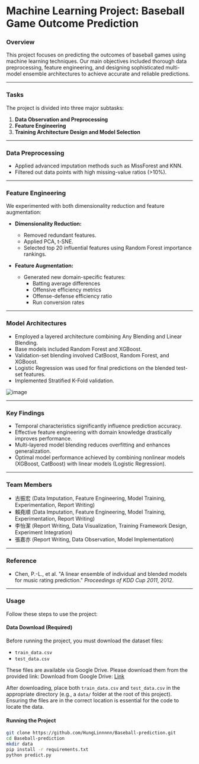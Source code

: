 # Machine Learning Project: Baseball Game Outcome Prediction

### Overview

This project focuses on predicting the outcomes of baseball games using machine learning techniques. Our main objectives included thorough data preprocessing, feature engineering, and designing sophisticated multi-model ensemble architectures to achieve accurate and reliable predictions.

---

### Tasks

The project is divided into three major subtasks:

1. **Data Observation and Preprocessing**
2. **Feature Engineering**
3. **Training Architecture Design and Model Selection**

---

### Data Preprocessing



  - Applied advanced imputation methods such as MissForest and KNN.
  - Filtered out data points with high missing-value ratios (>10%).

---

### Feature Engineering

We experimented with both dimensionality reduction and feature augmentation:

- **Dimensionality Reduction:**
  - Removed redundant features.
  - Applied PCA, t-SNE.
  - Selected top 20 influential features using Random Forest importance rankings.

- **Feature Augmentation:**
  - Generated new domain-specific features:
    - Batting average differences
    - Offensive efficiency metrics
    - Offense-defense efficiency ratio
    - Run conversion rates

---

### Model Architectures

- Employed a layered architecture combining Any Blending and Linear Blending.
- Base models included Random Forest and XGBoost.
- Validation-set blending involved CatBoost, Random Forest, and XGBoost.
- Logistic Regression was used for final predictions on the blended test-set features.
- Implemented Stratified K-Fold validation.

![image](https://github.com/user-attachments/assets/3445b7b3-5fdf-491f-803f-380da443dbe1)


---

### Key Findings

- Temporal characteristics significantly influence prediction accuracy.
- Effective feature engineering with domain knowledge drastically improves performance.
- Multi-layered model blending reduces overfitting and enhances generalization.
- Optimal model performance achieved by combining nonlinear models (XGBoost, CatBoost) with linear models (Logistic Regression).

---

### Team Members

- 古振宏 (Data Imputation, Feature Engineering, Model Training, Experimentation, Report Writing)
- 賴堯順 (Data Imputation, Feature Engineering, Model Training, Experimentation, Report Writing)
- 李怡潔 (Report Writing, Data Visualization, Training Framework Design, Experiment Integration)
- 張嘉亦 (Report Writing, Data Observation, Model Implementation)

---

### Reference

- Chen, P.-L., et al. "A linear ensemble of individual and blended models for music rating prediction." *Proceedings of KDD Cup 2011*, 2012.

---

### Usage

Follow these steps to use the project:

#### Data Download (Required)

Before running the project, you must download the dataset files:

- `train_data.csv`
- `test_data.csv`

These files are available via Google Drive. Please download them from the provided link: Download from Google Drive: [Link](https://drive.google.com/drive/folders/19UN5aJ48Ha6iBVEQDuMEHOhF-270CnKF?usp=sharing)

After downloading, place both `train_data.csv` and `test_data.csv` in the appropriate directory (e.g., a `data/` folder at the root of this project). Ensuring the files are in the correct location is essential for the code to locate the data.

#### Running the Project

```bash
git clone https://github.com/HungLinnnnn/Baseball-prediction.git
cd Baseball-prediction
mkdir data
pip install -r requirements.txt
python predict.py
```


